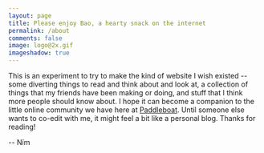 ```yaml
---
layout: page
title: Please enjoy Bao, a hearty snack on the internet 
permalink: /about
comments: false
image: logo@2x.gif
imageshadow: true
---
```


This is an experiment to try to make the kind of website I wish existed -- some diverting things to read and think about and look at, a collection of things that my friends have been making or doing, and stuff that I think more people should know about. I hope it can become a companion to the little online community we have here at [Paddleboat](https://paddleboat.online/login). Until someone else wants to co-edit with me, it might feel a bit like a personal blog. Thanks for reading!

-- Ním
